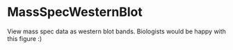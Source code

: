 # MassSpecWesternBlot
View mass spec data as western blot bands. Biologists would be happy with this figure :)
